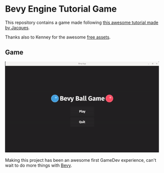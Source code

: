 # Bevy Engine Tutorial Game

This repository contains a game made following [this awesome tutorial made by Jacques](https://youtube.com/playlist?list=PLVnntJRoP85JHGX7rGDu6LaF3fmDDbqyd&si=ACooIbBNHRAhlN1P).

Thanks also to Kenney for the awesome [free assets](https://www.kenney.nl/).

## Game

![Game Demo Gif](https://github.com/mariinkys/bevy_ball_game/blob/main/resources/demo.gif)

Making this project has been an awesome first GameDev experience, can't wait to do more things with [Bevy](https://bevyengine.org/).